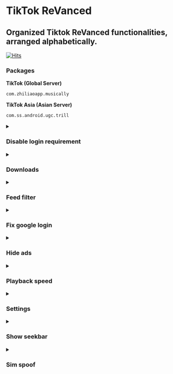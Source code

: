 # TikTok ReVanced


## Organized Tiktok ReVanced functionalities, arranged alphabetically.

[![Hits](https://hits.sh/github.com/kazimmt/rvx-features/tiktok/hits.svg)](https://hits.sh/github.com/kazimmt/rvx-features/tiktok/hits/)

### Packages

**TikTok (Global Server)**
```
com.zhiliaoapp.musically
```

**TikTok Asia (Asian Server)**

```
com.ss.android.ugc.trill
```


<details>
<summary>

### Disable login requirement
</summary>

>Do not force login.
</details>

<details>
<summary>

### Downloads
</summary>

>Removes download restrictions and changes the default path to download to.
</details>

<details>
<summary>

### Feed filter
</summary>

>Filters tiktok videos: removing ads, removing livestreams.
</details>

<details>
<summary>

### Fix google login
</summary>

>Allows logging in with a Google account.
</details>

<details>
<summary>

### Hide ads
</summary>

>Removes ads from TikTok.
</details>

<details>
<summary>

### Playback speed
</summary>

>Enables the playback speed option for all videos.
</details>

<details>
<summary>

### Settings
</summary>

>Adds ReVanced settings to TikTok.
</details>

<details>
<summary>

### Show seekbar
</summary>

>Show seekbar
</details>

<details>
<summary>

### Sim spoof
</summary>

>Spoofs the information which is retrieved from the sim-card.
</details>